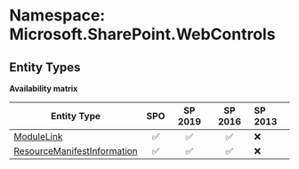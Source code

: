 # Namespace: Microsoft.SharePoint.WebControls

## Entity Types

**Availability matrix**

Entity Type | SPO | SP 2019 | SP 2016 | SP 2013
----------|:---:|:-------:|:-------:|:-------
[ModuleLink](./EntityTypes/ModuleLink.md) | ✅ | ✅ | ✅ | ❌
[ResourceManifestInformation](./EntityTypes/ResourceManifestInformation.md) | ✅ | ✅ | ✅ | ❌
